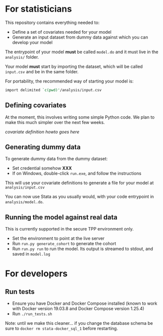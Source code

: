 # For statisticians

This repository contains everything needed to:

* Define a set of covariates needed for your model
* Generate an input dataset from dummy data against which you can develop your model

The entrypoint of your model **must** be called `model.do` and it must
live in the `analysis/` folder.

Your model **must** start by importing the dataset, which will be called
`input.csv` and be in the same folder.

For portability, the recommended way of starting your model is:

```stata
import delimited `c(pwd)'/analysis/input.csv
```


## Defining covariates

At the moment, this involves writing some simple Python code. We plan
to make this much simpler over the next few weeks.

*covariate definition howto goes here*

## Generating dummy data

To generate dummy data from the dummy dataset:

* Set credential somehow **XXX**
* If on Windows, double-click `run.exe`, and follow the instructions

This will use your covariate definitions to generate a file for your model at `analysis/input.csv`

You can now use Stata as you usually would, with your code entrypoint
in `analysis/model.do`.

## Running the model against real data

This is currently supported in the secure TPP environment only.

* Set the environment to point at the live server
* Run `run.py generate_cohort` to generate the cohort
* Run `run.py run` to run the model. Its output is streamed to stdout, and saved in `model.log`

# For developers

## Run tests

* Ensure you have Docker and Docker Compose installed (known to work
  with Docker version 19.03.8 and Docker Compose version 1.25.4)
* Run `./run_tests.sh`

Note: until we make this cleaner... if you change the database schema
be sure to `docker rm stata-docker_sql_1` before restarting.
